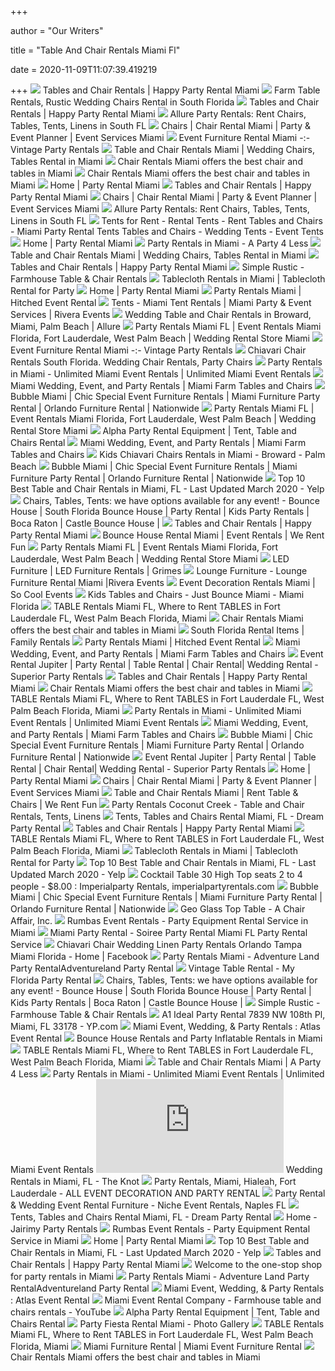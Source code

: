 +++
        
author = "Our Writers"
        
title = "Table And Chair Rentals Miami Fl"
        
date = 2020-11-09T11:07:39.419219
        
+++
[ ![](https://gfol1.happypartyrental.com/farm_table_1_ws1037732505.jpeg)](https://gfol1.happypartyrental.com/farm_table_1_ws1037732505.jpeg) Tables and Chair Rentals | Happy Party Rental Miami
[ ![](https://www.allurepartyrentals.com/images/blog/vineyardchairrental.jpg)](https://www.allurepartyrentals.com/images/blog/vineyardchairrental.jpg) Farm Table Rentals, Rustic Wedding Chairs Rental in South Florida
[ ![](https://gfol1.happypartyrental.com/DSC_9818-Edit-600x400_ws1037607241.jpg)](https://gfol1.happypartyrental.com/DSC_9818-Edit-600x400_ws1037607241.jpg) Tables and Chair Rentals | Happy Party Rental Miami
[ ![](https://www.allurepartyrentals.com/images/slideshow/table-and-chair-rentals-miami.jpg)](https://www.allurepartyrentals.com/images/slideshow/table-and-chair-rentals-miami.jpg) Allure Party Rentals: Rent Chairs, Tables, Tents, Linens in South FL
[ ![](https://riveraevents.com/wp-content/uploads/2018/09/Event-tables-and-furniture.jpg)](https://riveraevents.com/wp-content/uploads/2018/09/Event-tables-and-furniture.jpg) Chairs | Chair Rental Miami | Party & Event Planner | Event Services Miami
[ ![](https://unearthedrentals.com/wp-content/uploads/2016/01/dining_tables.jpg)](https://unearthedrentals.com/wp-content/uploads/2016/01/dining_tables.jpg) Event Furniture Rental Miami -:- Vintage Party Rentals
[ ![](https://www.allurepartyrentals.com/images/indexpage/products/farmtablerentals.jpg)](https://www.allurepartyrentals.com/images/indexpage/products/farmtablerentals.jpg) Table and Chair Rentals Miami | Wedding Chairs, Tables Rental in Miami
[ ![](https://i0.wp.com/24hourspartyrental.com/wp-content/uploads/2019/03/chiavari-white.jpg)](https://i0.wp.com/24hourspartyrental.com/wp-content/uploads/2019/03/chiavari-white.jpg) Chair Rentals Miami offers the best chair and tables in Miami
[ ![](https://i2.wp.com/24hourspartyrental.com/wp-content/uploads/2019/03/ghost-chair.jpg)](https://i2.wp.com/24hourspartyrental.com/wp-content/uploads/2019/03/ghost-chair.jpg) Chair Rentals Miami offers the best chair and tables in Miami
[ ![](https://www.partyrentalmiami.info/wp-content/uploads/elementor/thumbs/DSC_0824-o4pw555w1bxsduyd2anqwr6l6lwgn0ejb0zp1rqh32.jpg)](https://www.partyrentalmiami.info/wp-content/uploads/elementor/thumbs/DSC_0824-o4pw555w1bxsduyd2anqwr6l6lwgn0ejb0zp1rqh32.jpg) Home | Party Rental Miami
[ ![](https://gfol1.happypartyrental.com/White-Chiavari-Chair-Rentals-for-Events-Miami-1_ws1037498421.jpg)](https://gfol1.happypartyrental.com/White-Chiavari-Chair-Rentals-for-Events-Miami-1_ws1037498421.jpg) Tables and Chair Rentals | Happy Party Rental Miami
[ ![](https://riveraevents.com/wp-content/uploads/2018/09/Chair-rentals.jpg)](https://riveraevents.com/wp-content/uploads/2018/09/Chair-rentals.jpg) Chairs | Chair Rental Miami | Party & Event Planner | Event Services Miami
[ ![](https://www.allurepartyrentals.com/images/indexpage/products/ceremonychairrentalsmiami.jpg)](https://www.allurepartyrentals.com/images/indexpage/products/ceremonychairrentalsmiami.jpg) Allure Party Rentals: Rent Chairs, Tables, Tents, Linens in South FL
[ ![](http://www.allmiamipartyrental.com/images/tables.jpg)](http://www.allmiamipartyrental.com/images/tables.jpg) Tents for Rent - Rental Tents - Rent Tables and Chairs - Miami Party Rental  Tents Tables and Chairs - Wedding Tents - Event Tents
[ ![](https://www.partyrentalmiami.info/wp-content/uploads/elementor/thumbs/pbl_bpt_1006_10-o4q3jp7vuwq9ju8fzmhst3wgdgu9zpogk9pa3oz2o0.jpg)](https://www.partyrentalmiami.info/wp-content/uploads/elementor/thumbs/pbl_bpt_1006_10-o4q3jp7vuwq9ju8fzmhst3wgdgu9zpogk9pa3oz2o0.jpg) Home | Party Rental Miami
[ ![](https://nebula.wsimg.com/7ad0557e98c920aefdb21e9d5eba8e8b?AccessKeyId=CCA2EEC41A8AE4C4C099&disposition=0&alloworigin=1)](https://nebula.wsimg.com/7ad0557e98c920aefdb21e9d5eba8e8b?AccessKeyId=CCA2EEC41A8AE4C4C099&disposition=0&alloworigin=1) Party Rentals in Miami - A Party 4 Less
[ ![](https://www.allurepartyrentals.com/images/indexpage/products/weddingtablesandchairs.jpg)](https://www.allurepartyrentals.com/images/indexpage/products/weddingtablesandchairs.jpg) Table and Chair Rentals Miami | Wedding Chairs, Tables Rental in Miami
[ ![](https://gfol1.happypartyrental.com/Vign_60RoundChildrensTable-600x419_ws1037607246.jpg)](https://gfol1.happypartyrental.com/Vign_60RoundChildrensTable-600x419_ws1037607246.jpg) Tables and Chair Rentals | Happy Party Rental Miami
[ ![](https://images.squarespace-cdn.com/content/v1/54b08d20e4b00b05450bb466/1513087099433-M5WZPQU4WHH5LTOQGL7T/ke17ZwdGBToddI8pDm48kDEDYh4Y0JGhR6hzuwcJ44gUqsxRUqqbr1mOJYKfIPR7LoDQ9mXPOjoJoqy81S2I8N_N4V1vUb5AoIIIbLZhVYxCRW4BPu10St3TBAUQYVKcz6bs2FkMoqlrQIzq4g5ogDqXr_T7rMikH_TfPkEE4wwzGwe9KEhUq6A0DxOZf-75/PabloLaguia-Miamiweddingphotographer-994.jpg?format=1500w)](https://images.squarespace-cdn.com/content/v1/54b08d20e4b00b05450bb466/1513087099433-M5WZPQU4WHH5LTOQGL7T/ke17ZwdGBToddI8pDm48kDEDYh4Y0JGhR6hzuwcJ44gUqsxRUqqbr1mOJYKfIPR7LoDQ9mXPOjoJoqy81S2I8N_N4V1vUb5AoIIIbLZhVYxCRW4BPu10St3TBAUQYVKcz6bs2FkMoqlrQIzq4g5ogDqXr_T7rMikH_TfPkEE4wwzGwe9KEhUq6A0DxOZf-75/PabloLaguia-Miamiweddingphotographer-994.jpg?format=1500w) Simple Rustic - Farmhouse Table & Chair Rentals
[ ![](https://i1.wp.com/24hourspartyrental.com/wp-content/uploads/2014/03/DSC00003.sized_.jpg?ssl=1)](https://i1.wp.com/24hourspartyrental.com/wp-content/uploads/2014/03/DSC00003.sized_.jpg?ssl=1) Tablecloth Rentals in Miami | Tablecloth Rental for Party
[ ![](https://www.partyrentalmiami.info/wp-content/uploads/elementor/thumbs/0943_DanielleKyleWed_2017-1600x1067-o2409akjfp5sxdakqhe5x1qbj2lp8b7uvcfj9gy9kw.jpg)](https://www.partyrentalmiami.info/wp-content/uploads/elementor/thumbs/0943_DanielleKyleWed_2017-1600x1067-o2409akjfp5sxdakqhe5x1qbj2lp8b7uvcfj9gy9kw.jpg) Home | Party Rental Miami
[ ![](http://www.hitchedevents.com/skin/frontend/default/theme687/images/categories/products/dining_tables_hitched_events.jpg)](http://www.hitchedevents.com/skin/frontend/default/theme687/images/categories/products/dining_tables_hitched_events.jpg) Party Rentals Miami | Hitched Event Rental
[ ![](https://riveraevents.com/wp-content/uploads/2018/09/Tents.jpg)](https://riveraevents.com/wp-content/uploads/2018/09/Tents.jpg) Tents - Miami Tent Rentals | Miami Party & Event Services | Rivera Events
[ ![](https://www.allurepartyrentals.com/images/blog/products/weddingchairrental.jpg)](https://www.allurepartyrentals.com/images/blog/products/weddingchairrental.jpg) Wedding Table and Chair Rentals in Broward, Miami, Palm Beach | Allure
[ ![](https://www.diamonette.com/slideshow/slide-8.jpg)](https://www.diamonette.com/slideshow/slide-8.jpg) Party Rentals Miami FL | Event Rentals Miami Florida, Fort Lauderdale, West  Palm Beach | Wedding Rental Store Miami
[ ![](https://unearthedrentals.com/wp-content/uploads/2015/06/unearthed-corporate-rental.jpg)](https://unearthedrentals.com/wp-content/uploads/2015/06/unearthed-corporate-rental.jpg) Event Furniture Rental Miami -:- Vintage Party Rentals
[ ![](https://www.allurepartyrentals.com/images/blog/weddingrentals1.jpg)](https://www.allurepartyrentals.com/images/blog/weddingrentals1.jpg) Chiavari Chair Rentals South Florida. Wedding Chair Rentals, Party Chairs
[ ![](https://img1.wsimg.com/isteam/ip/6357cb3b-2fb2-4aeb-b126-ac9c7c02975e/IMG_9953.JPG/:/cr=t:5.27%25,l:6.05%25,w:81.52%25,h:54.35%25/rs=w:1240,h:620,cg:true,m)](https://img1.wsimg.com/isteam/ip/6357cb3b-2fb2-4aeb-b126-ac9c7c02975e/IMG_9953.JPG/:/cr=t:5.27%25,l:6.05%25,w:81.52%25,h:54.35%25/rs=w:1240,h:620,cg:true,m) Party Rentals in Miami - Unlimited Miami Event Rentals | Unlimited Miami  Event Rentals
[ ![](https://static.wixstatic.com/media/4cb5be_c1f93ec2edd64e4d8b22b4fc0f8d5040~mv2.png/v1/fill/w_667,h_667,al_c/4cb5be_c1f93ec2edd64e4d8b22b4fc0f8d5040~mv2.png)](https://static.wixstatic.com/media/4cb5be_c1f93ec2edd64e4d8b22b4fc0f8d5040~mv2.png/v1/fill/w_667,h_667,al_c/4cb5be_c1f93ec2edd64e4d8b22b4fc0f8d5040~mv2.png) Miami Wedding, Event, and Party Rentals | Miami Farm Tables and Chairs
[ ![](https://bubblemiami.com/wp-content/uploads/2015/10/bars-featured.png)](https://bubblemiami.com/wp-content/uploads/2015/10/bars-featured.png) Bubble Miami | Chic Special Event Furniture Rentals | Miami Furniture Party  Rental | Orlando Furniture Rental | Nationwide
[ ![](https://www.diamonette.com/slideshow/slide-3.jpg)](https://www.diamonette.com/slideshow/slide-3.jpg) Party Rentals Miami FL | Event Rentals Miami Florida, Fort Lauderdale, West  Palm Beach | Wedding Rental Store Miami
[ ![](https://alphapartyrental.com/wp-content/uploads/2020/01/Tents-Tables-and-Chairs-1.jpg)](https://alphapartyrental.com/wp-content/uploads/2020/01/Tents-Tables-and-Chairs-1.jpg) Alpha Party Rental Equipment | Tent, Table and Chairs Rental
[ ![](https://static.wixstatic.com/media/4cb5be_3985830a08ea4802a5075acfcc87c75c~mv2.jpg/v1/fill/w_667,h_667,al_c,q_90/4cb5be_3985830a08ea4802a5075acfcc87c75c~mv2.jpg)](https://static.wixstatic.com/media/4cb5be_3985830a08ea4802a5075acfcc87c75c~mv2.jpg/v1/fill/w_667,h_667,al_c,q_90/4cb5be_3985830a08ea4802a5075acfcc87c75c~mv2.jpg) Miami Wedding, Event, and Party Rentals | Miami Farm Tables and Chairs
[ ![](https://www.eventgipartyrental.com/media/catalog/product/cache/1/image/9df78eab33525d08d6e5fb8d27136e95/c/h/children_s_chiavari_chairs_rental.jpg)](https://www.eventgipartyrental.com/media/catalog/product/cache/1/image/9df78eab33525d08d6e5fb8d27136e95/c/h/children_s_chiavari_chairs_rental.jpg) Kids Chiavari Chairs Rentals in Miami - Broward - Palm Beach
[ ![](https://bubblemiami.com/wp-content/uploads/2015/10/chairs-featured.png)](https://bubblemiami.com/wp-content/uploads/2015/10/chairs-featured.png) Bubble Miami | Chic Special Event Furniture Rentals | Miami Furniture Party  Rental | Orlando Furniture Rental | Nationwide
[ ![](https://s3-media0.fl.yelpcdn.com/bphoto/71p_n4VHHcjwsjcN-OJBGQ/ls.jpg)](https://s3-media0.fl.yelpcdn.com/bphoto/71p_n4VHHcjwsjcN-OJBGQ/ls.jpg) Top 10 Best Table and Chair Rentals in Miami, FL - Last Updated March 2020  - Yelp
[ ![](https://partiesnfun.com/wp-content/uploads/Tables-and-Chairs-Kids-Set-1.jpg)](https://partiesnfun.com/wp-content/uploads/Tables-and-Chairs-Kids-Set-1.jpg) Chairs, Tables, Tents: we have options available for any event! - Bounce  House | South Florida Bounce House | Party Rental | Kids Party Rentals |  Boca Raton | Castle Bounce House |
[ ![](https://gfol1.happypartyrental.com/Silver-Chiavari-Chair-Rentals-for-Events-Miami-1_ws1037498375.jpg)](https://gfol1.happypartyrental.com/Silver-Chiavari-Chair-Rentals-for-Events-Miami-1_ws1037498375.jpg) Tables and Chair Rentals | Happy Party Rental Miami
[ ![](https://files.sysers.com/cp/upload/omega/gallery/full/Tables---Chairs3.png)](https://files.sysers.com/cp/upload/omega/gallery/full/Tables---Chairs3.png) Bounce House Rental Miami | Event Rentals | We Rent Fun
[ ![](https://www.diamonette.com/slideshow/slide-5.jpg)](https://www.diamonette.com/slideshow/slide-5.jpg) Party Rentals Miami FL | Event Rentals Miami Florida, Fort Lauderdale, West  Palm Beach | Wedding Rental Store Miami
[ ![](https://www.grimespartytents.com/wp-content/uploads/2015/11/cube-and-high-top.jpg)](https://www.grimespartytents.com/wp-content/uploads/2015/11/cube-and-high-top.jpg) LED Furniture | LED Furniture Rentals | Grimes
[ ![](https://riveraevents.com/wp-content/uploads/2018/09/Lounge-furniture-1.jpg)](https://riveraevents.com/wp-content/uploads/2018/09/Lounge-furniture-1.jpg) Lounge Furniture - Lounge Furniture Rental Miami |Rivera Events
[ ![](https://www.socoolevents.com/storage/app/media/events/Miami%20Childrens%20Museum/sc-event-museum-1.jpg)](https://www.socoolevents.com/storage/app/media/events/Miami%20Childrens%20Museum/sc-event-museum-1.jpg) Event Decoration Rentals Miami | So Cool Events
[ ![](https://www.justbouncemiami.com/wp-content/uploads/2017/08/kids-tables-and-chairs.png)](https://www.justbouncemiami.com/wp-content/uploads/2017/08/kids-tables-and-chairs.png) Kids Tables and Chairs - Just Bounce Miami - Miami Florida
[ ![](https://www.diamonette.com/itemimages/9811t.jpg)](https://www.diamonette.com/itemimages/9811t.jpg) TABLE Rentals Miami FL, Where to Rent TABLES in Fort Lauderdale FL, West  Palm Beach Florida, Miami
[ ![](https://i1.wp.com/24hourspartyrental.com/wp-content/uploads/2019/03/wooden-crossback-chairs.jpg)](https://i1.wp.com/24hourspartyrental.com/wp-content/uploads/2019/03/wooden-crossback-chairs.jpg) Chair Rentals Miami offers the best chair and tables in Miami
[ ![](https://www.familyrentals.com/wp-content/uploads/2019/10/banner-party.jpg)](https://www.familyrentals.com/wp-content/uploads/2019/10/banner-party.jpg) South Florida Rental Items | Family Rentals
[ ![](http://www.hitchedevents.com/skin/frontend/default/theme687/images/categories/products/event_furniture.jpg)](http://www.hitchedevents.com/skin/frontend/default/theme687/images/categories/products/event_furniture.jpg) Party Rentals Miami | Hitched Event Rental
[ ![](https://static.wixstatic.com/media/4cb5be_d4447db480424f9ba0e18928c1c20ab6~mv2.png/v1/fill/w_934,h_667,al_c/4cb5be_d4447db480424f9ba0e18928c1c20ab6~mv2.png)](https://static.wixstatic.com/media/4cb5be_d4447db480424f9ba0e18928c1c20ab6~mv2.png/v1/fill/w_934,h_667,al_c/4cb5be_d4447db480424f9ba0e18928c1c20ab6~mv2.png) Miami Wedding, Event, and Party Rentals | Miami Farm Tables and Chairs
[ ![](http://superiorpartyrentals.com/wp-content/uploads/2013/01/03.jpg)](http://superiorpartyrentals.com/wp-content/uploads/2013/01/03.jpg) Event Rental Jupiter | Party Rental | Table Rental | Chair Rental| Wedding  Rental - Superior Party Rentals
[ ![](https://gfol1.happypartyrental.com/White-Chiavari-Barstool-Rentals-for-Events-Miami_ws1037499620.jpg)](https://gfol1.happypartyrental.com/White-Chiavari-Barstool-Rentals-for-Events-Miami_ws1037499620.jpg) Tables and Chair Rentals | Happy Party Rental Miami
[ ![](https://i1.wp.com/24hourspartyrental.com/wp-content/uploads/2019/03/white-folding-chairs.jpg)](https://i1.wp.com/24hourspartyrental.com/wp-content/uploads/2019/03/white-folding-chairs.jpg) Chair Rentals Miami offers the best chair and tables in Miami
[ ![](https://www.diamonette.com/itemimages/3130t.jpg)](https://www.diamonette.com/itemimages/3130t.jpg) TABLE Rentals Miami FL, Where to Rent TABLES in Fort Lauderdale FL, West  Palm Beach Florida, Miami
[ ![](https://img1.wsimg.com/isteam/ip/6357cb3b-2fb2-4aeb-b126-ac9c7c02975e/a6f4b596-85a6-4cae-ad31-4cc7944acb01.jpg/:/cr=t:0%25,l:0%25,w:100%25,h:100%25/rs=w:1300,h:800)](https://img1.wsimg.com/isteam/ip/6357cb3b-2fb2-4aeb-b126-ac9c7c02975e/a6f4b596-85a6-4cae-ad31-4cc7944acb01.jpg/:/cr=t:0%25,l:0%25,w:100%25,h:100%25/rs=w:1300,h:800) Party Rentals in Miami - Unlimited Miami Event Rentals | Unlimited Miami  Event Rentals
[ ![](https://static.wixstatic.com/media/4cb5be_dbc5223f05354ae3bfefdd3a0cf3fed7~mv2.png/v1/fill/w_667,h_667,al_c/4cb5be_dbc5223f05354ae3bfefdd3a0cf3fed7~mv2.png)](https://static.wixstatic.com/media/4cb5be_dbc5223f05354ae3bfefdd3a0cf3fed7~mv2.png/v1/fill/w_667,h_667,al_c/4cb5be_dbc5223f05354ae3bfefdd3a0cf3fed7~mv2.png) Miami Wedding, Event, and Party Rentals | Miami Farm Tables and Chairs
[ ![](https://bubblemiami.com/wp-content/uploads/2015/10/packages-featured.png)](https://bubblemiami.com/wp-content/uploads/2015/10/packages-featured.png) Bubble Miami | Chic Special Event Furniture Rentals | Miami Furniture Party  Rental | Orlando Furniture Rental | Nationwide
[ ![](http://superiorpartyrentals.com/wp-content/uploads/2013/01/01.jpg)](http://superiorpartyrentals.com/wp-content/uploads/2013/01/01.jpg) Event Rental Jupiter | Party Rental | Table Rental | Chair Rental| Wedding  Rental - Superior Party Rentals
[ ![](https://www.partyrentalmiami.info/wp-content/uploads/elementor/thumbs/022-rustic-details-fraser-river-lodge-o4pw4kgmiy4dcnp1gwe0rlujhvigx9siy9602z6kio.jpg)](https://www.partyrentalmiami.info/wp-content/uploads/elementor/thumbs/022-rustic-details-fraser-river-lodge-o4pw4kgmiy4dcnp1gwe0rlujhvigx9siy9602z6kio.jpg) Home | Party Rental Miami
[ ![](https://riveraevents.com/wp-content/uploads/2018/09/Table-Linens-1.jpg)](https://riveraevents.com/wp-content/uploads/2018/09/Table-Linens-1.jpg) Chairs | Chair Rental Miami | Party & Event Planner | Event Services Miami
[ ![](https://files.sysers.com/cp/upload/omega/gallery/full/Blog-Post-29-Raising-Happy-Children-1000x423.jpg)](https://files.sysers.com/cp/upload/omega/gallery/full/Blog-Post-29-Raising-Happy-Children-1000x423.jpg) Table and Chair Rentals Miami | Rent Table & Chairs | We Rent Fun
[ ![](https://www.allurepartyrentals.com/images/Pages/chair-rentals-fort-lauderdale.jpg)](https://www.allurepartyrentals.com/images/Pages/chair-rentals-fort-lauderdale.jpg) Party Rentals Coconut Creek - Table and Chair Rentals, Tents, Linens
[ ![](https://bouncehousemiamifl.com/wp-content/uploads/2015/11/chair-chevari-multiple.jpg)](https://bouncehousemiamifl.com/wp-content/uploads/2015/11/chair-chevari-multiple.jpg) Tents, Tables and Chairs Rental Miami, FL - Dream Party Rental
[ ![](https://gfol1.happypartyrental.com/tables_ws1037629844.png)](https://gfol1.happypartyrental.com/tables_ws1037629844.png) Tables and Chair Rentals | Happy Party Rental Miami
[ ![](https://www.diamonette.com/itemimages/4883t.jpg)](https://www.diamonette.com/itemimages/4883t.jpg) TABLE Rentals Miami FL, Where to Rent TABLES in Fort Lauderdale FL, West  Palm Beach Florida, Miami
[ ![](https://i2.wp.com/24hourspartyrental.com/wp-content/uploads/2019/03/6ft-plastic-rectangular-table.jpg)](https://i2.wp.com/24hourspartyrental.com/wp-content/uploads/2019/03/6ft-plastic-rectangular-table.jpg) Tablecloth Rentals in Miami | Tablecloth Rental for Party
[ ![](https://s3-media0.fl.yelpcdn.com/bphoto/Ce_aZW6YqEhPmr_8gg8Etg/ls.jpg)](https://s3-media0.fl.yelpcdn.com/bphoto/Ce_aZW6YqEhPmr_8gg8Etg/ls.jpg) Top 10 Best Table and Chair Rentals in Miami, FL - Last Updated March 2020  - Yelp
[ ![](http://imperialpartyrentals.com/shop/bmz_cache/c/cb687f2b8ac2e6158a9f84d820943f44.image.300x300.jpg)](http://imperialpartyrentals.com/shop/bmz_cache/c/cb687f2b8ac2e6158a9f84d820943f44.image.300x300.jpg) Cocktail Table 30 High Top seats 2 to 4 people - $8.00 : Imperialparty  Rentals, imperialpartyrentals.com
[ ![](https://bubblemiami.com/wp-content/uploads/2015/10/tables-featured.png)](https://bubblemiami.com/wp-content/uploads/2015/10/tables-featured.png) Bubble Miami | Chic Special Event Furniture Rentals | Miami Furniture Party  Rental | Orlando Furniture Rental | Nationwide
[ ![](https://chairaffairrentals.com/wp-content/uploads/2016/03/Geo-Glass-Top-Table-A-Chair-Affair.jpg)](https://chairaffairrentals.com/wp-content/uploads/2016/03/Geo-Glass-Top-Table-A-Chair-Affair.jpg) Geo Glass Top Table - A Chair Affair, Inc.
[ ![](https://cdn.shopify.com/s/files/1/0047/8593/0353/files/Outdoor-wedding-set-up_1800x1000.jpg?v=1550784959)](https://cdn.shopify.com/s/files/1/0047/8593/0353/files/Outdoor-wedding-set-up_1800x1000.jpg?v=1550784959) Rumbas Event Rentals - Party Equipment Rental Service in Miami
[ ![](http://soireepartyrental.com/wp-content/uploads/2017/12/Gold-Chiavari-Chairs-767x950.jpg)](http://soireepartyrental.com/wp-content/uploads/2017/12/Gold-Chiavari-Chairs-767x950.jpg) Miami Party Rental - Soiree Party Rental Miami FL Party Rental Service
[ ![](https://lookaside.fbsbx.com/lookaside/crawler/media/?media_id=417808468659697)](https://lookaside.fbsbx.com/lookaside/crawler/media/?media_id=417808468659697) Chiavari Chair Wedding Linen Party Rentals Orlando Tampa Miami Florida -  Home | Facebook
[ ![](https://secureservercdn.net/192.169.221.188/4gh.241.myftpupload.com/wp-content/uploads/2020/01/Screenshot-2020-01-08-at-10.26.10-PM.png)](https://secureservercdn.net/192.169.221.188/4gh.241.myftpupload.com/wp-content/uploads/2020/01/Screenshot-2020-01-08-at-10.26.10-PM.png) Party Rentals Miami - Adventure Land Party RentalAdventureland Party Rental
[ ![](https://myfloridapartyrental.com/wp-content/uploads/2018/06/vintage-table-for-rent.jpg)](https://myfloridapartyrental.com/wp-content/uploads/2018/06/vintage-table-for-rent.jpg) Vintage Table Rental - My Florida Party Rental
[ ![](https://partiesnfun.com/wp-content/uploads/tables-and-chairs.jpg)](https://partiesnfun.com/wp-content/uploads/tables-and-chairs.jpg) Chairs, Tables, Tents: we have options available for any event! - Bounce  House | South Florida Bounce House | Party Rental | Kids Party Rentals |  Boca Raton | Castle Bounce House |
[ ![](https://images.squarespace-cdn.com/content/v1/54b08d20e4b00b05450bb466/1485573270298-IB8KRYLLBBE29NKRHQB7/ke17ZwdGBToddI8pDm48kJKUjH7jWbLNtpctmTms3ONZw-zPPgdn4jUwVcJE1ZvWQUxwkmyExglNqGp0IvTJZUJFbgE-7XRK3dMEBRBhUpw8SEtfR5FUqpevzSKjucisZPRRIxvzFT4v_YzFu-NDsmD72Yu5v4x-VIPoahgFuKM/image-asset.jpeg)](https://images.squarespace-cdn.com/content/v1/54b08d20e4b00b05450bb466/1485573270298-IB8KRYLLBBE29NKRHQB7/ke17ZwdGBToddI8pDm48kJKUjH7jWbLNtpctmTms3ONZw-zPPgdn4jUwVcJE1ZvWQUxwkmyExglNqGp0IvTJZUJFbgE-7XRK3dMEBRBhUpw8SEtfR5FUqpevzSKjucisZPRRIxvzFT4v_YzFu-NDsmD72Yu5v4x-VIPoahgFuKM/image-asset.jpeg) Simple Rustic - Farmhouse Table & Chair Rentals
[ ![](https://i1.ypcdn.com/blob/140170dceb9f6f53b0c5f29cd0c6f543d15defba_400x260_crop.jpg)](https://i1.ypcdn.com/blob/140170dceb9f6f53b0c5f29cd0c6f543d15defba_400x260_crop.jpg) A1 Ideal Party Rental 7839 NW 108th Pl, Miami, FL 33178 - YP.com
[ ![](https://www.atlaseventrental.com/wp-content/uploads/2018/10/products.jpg)](https://www.atlaseventrental.com/wp-content/uploads/2018/10/products.jpg) Miami Event, Wedding, & Party Rentals : Atlas Event Rental
[ ![](https://lirp-cdn.multiscreensite.com/cabcbbee/dms3rep/multi/opt/tables%20and%20chairs%20rental%20in%20miami-2000x2000-640w.jpg)](https://lirp-cdn.multiscreensite.com/cabcbbee/dms3rep/multi/opt/tables%20and%20chairs%20rental%20in%20miami-2000x2000-640w.jpg) Bounce House Rentals and Party Inflatable Rentals in Miami
[ ![](https://www.diamonette.com/itemimages/8209t.jpg)](https://www.diamonette.com/itemimages/8209t.jpg) TABLE Rentals Miami FL, Where to Rent TABLES in Fort Lauderdale FL, West  Palm Beach Florida, Miami
[ ![](https://nebula.wsimg.com/87b6ae05ad26f1763e2a9f69250075b1?AccessKeyId=CCA2EEC41A8AE4C4C099&disposition=0&alloworigin=1)](https://nebula.wsimg.com/87b6ae05ad26f1763e2a9f69250075b1?AccessKeyId=CCA2EEC41A8AE4C4C099&disposition=0&alloworigin=1) Table and Chair Rentals Miami | A Party 4 Less
[ ![](https://img1.wsimg.com/isteam/ip/6357cb3b-2fb2-4aeb-b126-ac9c7c02975e/44da66fa-60ea-4c24-b98a-cc0e8c05d699.JPG/:/cr=t:0%25,l:0%25,w:100%25,h:100%25/rs=w:1300,h:800)](https://img1.wsimg.com/isteam/ip/6357cb3b-2fb2-4aeb-b126-ac9c7c02975e/44da66fa-60ea-4c24-b98a-cc0e8c05d699.JPG/:/cr=t:0%25,l:0%25,w:100%25,h:100%25/rs=w:1300,h:800) Party Rentals in Miami - Unlimited Miami Event Rentals | Unlimited Miami  Event Rentals
[ ![](https://media-api.xogrp.com/images/b9607f99-b5c7-4b7e-8b42-fc088a106d56~rs_400.h)](https://media-api.xogrp.com/images/b9607f99-b5c7-4b7e-8b42-fc088a106d56~rs_400.h) Wedding Rentals in Miami, FL - The Knot
[ ![](https://www.alleventsdecorations.com/ressources/images/8f2dca10e38b.jpg)](https://www.alleventsdecorations.com/ressources/images/8f2dca10e38b.jpg) Party Rentals, Miami, Hialeah, Fort Lauderdale - ALL EVENT DECORATION AND PARTY  RENTAL
[ ![](https://nicheeventrental.com/images/rental-chairs.jpg)](https://nicheeventrental.com/images/rental-chairs.jpg) Party Rental & Wedding Event Rental Furniture - Niche Event Rentals, Naples  FL
[ ![](https://bouncehousemiamifl.com/wp-content/uploads/2015/11/chair-wooden.jpg)](https://bouncehousemiamifl.com/wp-content/uploads/2015/11/chair-wooden.jpg) Tents, Tables and Chairs Rental Miami, FL - Dream Party Rental
[ ![](http://jairimyspartyrentals.com/resources/pleated_skirt.jpg)](http://jairimyspartyrentals.com/resources/pleated_skirt.jpg) Home - Jairimy Party Rentals
[ ![](https://cdn.shopify.com/s/files/1/0047/8593/0353/files/AGP-36_bce0281b-c18c-4822-a226-0b478fd72af6_2000x1837.jpg?v=1549413507)](https://cdn.shopify.com/s/files/1/0047/8593/0353/files/AGP-36_bce0281b-c18c-4822-a226-0b478fd72af6_2000x1837.jpg?v=1549413507) Rumbas Event Rentals - Party Equipment Rental Service in Miami
[ ![](https://www.partyrentalmiami.info/wp-content/uploads/2019/03/DSC_0258-1.jpg)](https://www.partyrentalmiami.info/wp-content/uploads/2019/03/DSC_0258-1.jpg) Home | Party Rental Miami
[ ![](https://s3-media0.fl.yelpcdn.com/bphoto/6oHxaRAvPwMMA0JHOzfq-w/ls.jpg)](https://s3-media0.fl.yelpcdn.com/bphoto/6oHxaRAvPwMMA0JHOzfq-w/ls.jpg) Top 10 Best Table and Chair Rentals in Miami, FL - Last Updated March 2020  - Yelp
[ ![](https://gfol1.happypartyrental.com/black_white_folding_chairs_ws1037609611.png)](https://gfol1.happypartyrental.com/black_white_folding_chairs_ws1037609611.png) Tables and Chair Rentals | Happy Party Rental Miami
[ ![](http://www.partyrentalsmiamiflorida.com/images/partyrentalmiami_05.jpg)](http://www.partyrentalsmiamiflorida.com/images/partyrentalmiami_05.jpg) Welcome to the one-stop shop for party rentals in Miami
[ ![](https://adventurelandpartyrentals.com/wp-content/uploads/2020/01/Adventureland-Party-Rental-1.png)](https://adventurelandpartyrentals.com/wp-content/uploads/2020/01/Adventureland-Party-Rental-1.png) Party Rentals Miami - Adventure Land Party RentalAdventureland Party Rental
[ ![](https://www.atlaseventrental.com/wp-content/uploads/2018/10/elegant-wedding4-400x400-1024x1024.jpg)](https://www.atlaseventrental.com/wp-content/uploads/2018/10/elegant-wedding4-400x400-1024x1024.jpg) Miami Event, Wedding, & Party Rentals : Atlas Event Rental
[ ![](https://i.ytimg.com/vi/qXKNOTYhvPU/maxresdefault.jpg)](https://i.ytimg.com/vi/qXKNOTYhvPU/maxresdefault.jpg) Miami Event Rental Company - Farmhouse table and chairs rentals - YouTube
[ ![](https://alphapartyrental.com/wp-content/uploads/2020/01/Round-Linen.jpg)](https://alphapartyrental.com/wp-content/uploads/2020/01/Round-Linen.jpg) Alpha Party Rental Equipment | Tent, Table and Chairs Rental
[ ![](http://partyfiestarentals.com/yahoo_site_admin/assets/images/DSC_4747.300130057_large.JPG)](http://partyfiestarentals.com/yahoo_site_admin/assets/images/DSC_4747.300130057_large.JPG) Party Fiesta Rental Miami - Photo Gallery
[ ![](https://www.diamonette.com/itemimages/9810t.jpg)](https://www.diamonette.com/itemimages/9810t.jpg) TABLE Rentals Miami FL, Where to Rent TABLES in Fort Lauderdale FL, West  Palm Beach Florida, Miami
[ ![](https://miamifurniturerental.com/wp-content/uploads/2019/09/ChilloungeNight_Illumination26.jpg)](https://miamifurniturerental.com/wp-content/uploads/2019/09/ChilloungeNight_Illumination26.jpg) Miami Furniture Rental | Miami Event Furniture Rental
[ ![](https://i1.wp.com/24hourspartyrental.com/wp-content/uploads/2019/03/white-padded-chairs.jpg)](https://i1.wp.com/24hourspartyrental.com/wp-content/uploads/2019/03/white-padded-chairs.jpg) Chair Rentals Miami offers the best chair and tables in Miami
